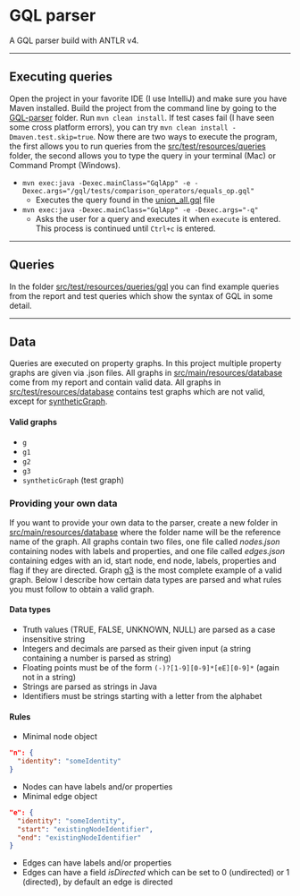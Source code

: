 # GQL parser
A GQL parser build with ANTLR v4.

---
## Executing queries
Open the project in your favorite IDE (I use IntelliJ) and make sure you have Maven installed.
Build the project from the command line by going to the [GQL-parser]() folder. Run `mvn clean install`. 
If test cases fail (I have seen some cross platform errors), you can try `mvn clean install -Dmaven.test.skip=true`.
Now there are two ways to execute the program, the first allows you to run queries from the 
[src/test/resources/queries](src/test/resources/queries) folder, the second allows you to type 
the query in your terminal (Mac) or Command Prompt (Windows).

* `mvn exec:java -Dexec.mainClass="GqlApp" -e -Dexec.args="/gql/tests/comparison_operators/equals_op.gql"` 
  * Executes the query found in the [union_all.gql](src/test/resources/queries/gql/test/conjunctions/union_all.gql)
    file
* `mvn exec:java -Dexec.mainClass="GqlApp" -e -Dexec.args="-q"`
  * Asks the user for a query and executes it when `execute` is entered. This process is continued until
    `Ctrl+c` is entered.
    
---
## Queries
In the folder [src/test/resources/queries/gql](src/test/resources/queries/gql) you can find example queries
from the report and test queries which show the syntax of GQL in some detail.

---
## Data
Queries are executed on property graphs. In this project multiple property graphs are given via .json files. All graphs in
[src/main/resources/database](src/main/resources/database) come from my report and contain valid data.
All graphs in [src/test/resources/database](src/test/resources/database) contains test graphs which are not
valid, except for [syntheticGraph](src/test/resources/database/syntheticGraph). 

#### Valid graphs
* `g`
* `g1`
* `g2`
* `g3`
* `syntheticGraph` (test graph)

### Providing your own data
If you want to provide your own data to the parser, create a new folder in
[src/main/resources/database](src/main/resources/database) where the folder name will be the reference name of 
the graph. All graphs contain two files, one file called *nodes.json* containing nodes with labels and properties, 
and one file called *edges.json* containing edges with an id, start node, end node, labels, properties and flag
if they are directed. Graph [g3](src/main/resources/database/g3) is the most complete example of a valid graph.
Below I describe how certain data types are parsed and what rules you must follow to obtain a valid graph.

#### Data types
* Truth values (TRUE, FALSE, UNKNOWN, NULL) are parsed as a case insensitive string 
* Integers and decimals are parsed as their given input (a string containing a number is parsed as string)
* Floating points must be of the form `(-)?[1-9][0-9]*[eE][0-9]*` (again not in a string)
* Strings are parsed as strings in Java
* Identifiers must be strings starting with a letter from the alphabet

#### Rules
* Minimal node object
```json
"n": {
  "identity": "someIdentity"
}
```
* Nodes can have labels and/or properties
* Minimal edge object
```json
"e": {
  "identity": "someIdentity", 
  "start": "existingNodeIdentifier",
  "end": "existingNodeIdentifier"
}
```
* Edges can have labels and/or properties
* Edges can have a field *isDirected* which can be set to 0 (undirected) or 1 (directed),
  by default an edge is directed